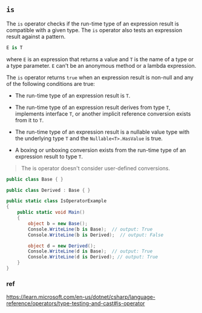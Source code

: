 ## `is`

The `is` operator checks if the run-time type of an expression result is compatible with a given type. The `is` operator also tests an expression result against a pattern.


```cs
E is T
```

where `E` is an expression that returns a value and `T` is the name of a type or a type parameter. `E` can't be an anonymous method or a lambda expression.

The `is` operator returns `true` when an expression result is non-null and any of the following conditions are true:


- The run-time type of an expression result is `T`.

- The run-time type of an expression result derives from type `T`, implements interface `T`, or another implicit reference conversion exists from it to `T`.

- The run-time type of an expression result is a nullable value type with the underlying type `T` and the `Nullable<T>.HasValue` is true.

- A boxing or unboxing conversion exists from the run-time type of an expression result to type `T`.


> The is operator doesn't consider user-defined conversions.

```cs
public class Base { }

public class Derived : Base { }

public static class IsOperatorExample
{
    public static void Main()
    {
        object b = new Base();
        Console.WriteLine(b is Base);  // output: True
        Console.WriteLine(b is Derived);  // output: False

        object d = new Derived();
        Console.WriteLine(d is Base);  // output: True
        Console.WriteLine(d is Derived); // output: True
    }
}
```
### ref
https://learn.microsoft.com/en-us/dotnet/csharp/language-reference/operators/type-testing-and-cast#is-operator
